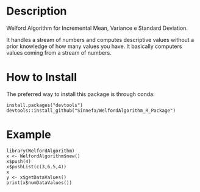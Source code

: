 # Description
Welford Algorithm for Incremental Mean, Variance e Standard Deviation.

It handles a stream of numbers and computes descriptive values without a prior knowledge of how many values you have. It basically computers values coming from a stream of numbers.

# How to Install

The preferred way to install this package is through conda:

```
install.packages("devtools")
devtools::install_github("Sinnefa/WelfordAlgorithm_R_Package")
```
# Example

```
library(WelfordAlgorithm)
x <- WelfordAlgorithm$new()
x$push(4)
x$pushList(c(3,6.5,4))
x
y <- x$getDataValues()
print(x$numDataValues())
```
